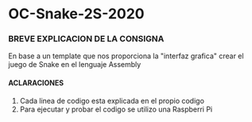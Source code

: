 # OC-Snake-2S-2020

### BREVE EXPLICACION DE LA CONSIGNA
En base a un template que nos proporciona la "interfaz grafica" crear el juego de Snake en el lenguaje Assembly

#### ACLARACIONES
1) Cada linea de codigo esta explicada en el propio codigo
2) Para ejecutar y probar el codigo se utilizo una Raspberri Pi
